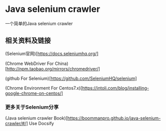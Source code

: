 # Java selenium crawler

一个简单的Java selenium crawler

## 相关资料及链接

(Selenium官网)[https://docs.seleniumhq.org/]

(Chrome WebDriver For China)[http://npm.taobao.org/mirrors/chromedriver/]

(github For Selenium)[https://github.com/SeleniumHQ/selenium]

(Chrome Environment For Centos7.x)[https://intoli.com/blog/installing-google-chrome-on-centos/]

### 更多关于Selenium分享

(Java selenium crawler Book)[https://boommanpro.github.io/java-selenium-crawler/#/] Use Docsify

